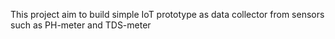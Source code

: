 This project aim to build simple IoT prototype as data collector from sensors such as PH-meter and TDS-meter
